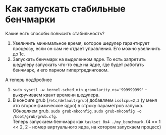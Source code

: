 # Как запускать стабильные бенчмарки

Какие есть способы повысить стабильность?

1. Увеличить минимальное время, которое шедулер гарантирует процессу, если он сам не отдает управления. Его можно увеличить до 1с.
2. Запускать бенчмарк на выделенном ядре. То есть запретить шедулеру запускать что-то еще на ядре, где будет работать бенчмарк,
и его парном гипертрединговом.

А теперь подбробнее
1. `sudo sysctl -w kernel.sched_min_granularity_ns='999999999'` - выкручиваем квант времени шедулера.
2. В конфиге grub (`/etc/default/grub`) добавляем `isolcpu=2,3` (у меня это второе физическое ядро) в строку параметров запуска.
  <br> Обновляем grub. `sudo grub-mkconfig`, `sudo grub-mkconfig -o /boot/grub/grub.cfg`.
  <br> Теперь запускаем бенчмарк как `taskset 0x4 ./my_benchmark`. (4 == 1 << 2, 2 - номер виртуального ядра, на котором запускаем процесс)

